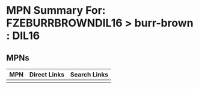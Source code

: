 



# MPN Summary For: FZEBURRBROWNDIL16 > burr-brown : DIL16

## MPNs
  

|MPN|Direct Links|Search Links|
| :--- | :--- | :--- |
||||

